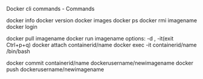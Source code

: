 Docker cli commands - Commands

docker info
docker version
docker images
docker ps
docker rmi imagename
docker login


docker pull imagename
docker run imagename
 options: -d , -it(exit  Ctrl+p+q)
docker attach containerid/name
docker exec -it containerid/name /bin/bash

docker commit containerid/name dockerusername/newimagename 
docker push dockerusername/newimagename